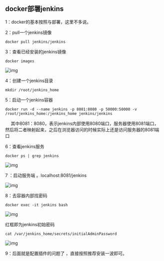 ## docker部署jenkins

1：docker的基本按照与部署，这里不多说。

2：pull一个jenkins镜像 

```shell
docker pull jenkins/jenkins
```

3：查看已经安装的jenkins镜像 

```shell
docker images
```



![img](https://images2018.cnblogs.com/blog/946454/201803/946454-20180314095930255-1359706390.png)

4：创建一个jenkins目录  

```shell
mkdir /root/jenkins_home
```

5：启动一个jenkins容器   

```shell
docker run -d --name jenkins -p 8081:8080 -p 50000:50000 -v /root/jenkins_home:/jenkins_home jenkins/jenkins
```

　  其中8081：8080，表示jenkins内部使用8080端口，服务器使用8081端口，然后将二者映射起来，之后在浏览器访问的时候实际上还是访问服务器的8081端口

6：查看jenkins服务   

```shell
docker ps | grep jenkins
```



![img](https://images2018.cnblogs.com/blog/946454/201803/946454-20180314100614650-1174907295.png)

7 ：启动服务端 。localhost:8081/jenkins

![img](https://images2018.cnblogs.com/blog/946454/201803/946454-20180314100737580-1645742770.png)

8：去容器内部找密码

```shell
docker exec -it jenkins bash 
```



![img](https://images2018.cnblogs.com/blog/946454/201803/946454-20180314100848358-661546759.png)

红框即为jenkins初始密码

```shell
cat /var/jenkins_home/secrets/initialAdminPassword
```



![img](https://images2018.cnblogs.com/blog/946454/201803/946454-20180314101000785-2141159891.png)

9：后面就是配置插件的问题了  ，直接按照推荐安装一波即可。